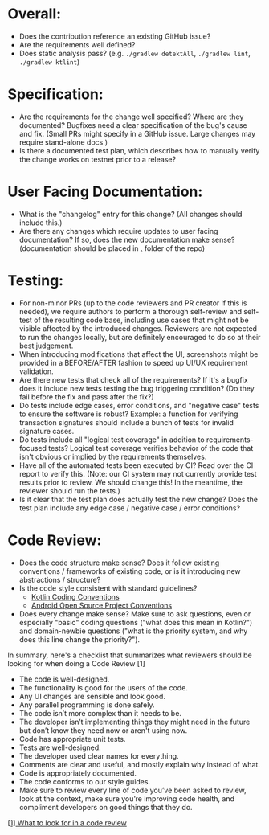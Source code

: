 # Overall:

- Does the contribution reference an existing GitHub issue?
- Are the requirements well defined?
- Does static analysis pass?  (e.g. `./gradlew detektAll`, `./gradlew lint`, `./gradlew ktlint`)

#  Specification:

- Are the requirements for the change well specified? Where are they documented? Bugfixes need a clear specification of the bug's cause and fix. (Small PRs might specify in a GitHub issue. Large changes may require stand-alone docs.)
- Is there a documented test plan, which describes how to manually verify the change works on testnet prior to a release?

# User Facing Documentation:

- What is the "changelog" entry for this change? (All changes should include this.)
- Are there any changes which require updates to user facing documentation?  If so, does the new documentation make sense? (documentation should be placed in [.](/docs) folder of the repo)

# Testing:

- For non-minor PRs (up to the code reviewers and PR creator if this is needed), we require authors to perform a thorough self-review and self-test of the resulting code base, including use cases that might not be visible affected by the introduced changes. Reviewers are not expected to run the changes locally, but are definitely encouraged to do so at their best judgement.
- When introducing modifications that affect the UI, screenshots might be provided in a BEFORE/AFTER fashion to speed up UI/UX requirement validation.
- Are there new tests that check all of the requirements? If it's a bugfix does it include new tests testing the bug triggering condition? (Do they fail before the fix and pass after the fix?)
- Do tests include edge cases, error conditions, and "negative case" tests to ensure the software is robust? Example: a function for verifying transaction signatures should include a bunch of tests for invalid signature cases.
- Do tests include all "logical test coverage" in addition to requirements-focused tests? Logical test coverage verifies behavior of the code that isn't obvious or implied by the requirements themselves.
- Have all of the automated tests been executed by CI? Read over the CI report to verify this. (Note: our CI system may not currently provide test results prior to review. We should change this! In the meantime, the reviewer should run the tests.)
- Is it clear that the test plan does actually test the new change? Does the test plan include any edge case / negative case / error conditions?

# Code Review:
- Does the code structure make sense? Does it follow existing conventions / frameworks of existing code, or is it introducing new abstractions / structure?
- Is the code style consistent with standard guidelines?
    - [Kotlin Coding Conventions](https://kotlinlang.org/docs/reference/coding-conventions.html)
    - [Android Open Source Project Conventions](https://source.android.com/source/code-style.html)
- Does every change make sense? Make sure to ask questions, even or especially "basic" coding questions ("what does this mean in Kotlin?") and domain-newbie questions ("what is the priority system, and why does this line change the priority?").

In summary, here's a checklist that summarizes what reviewers should be looking for when doing a Code Review [1]

- The code is well-designed.
- The functionality is good for the users of the code.
- Any UI changes are sensible and look good.
- Any parallel programming is done safely.
- The code isn’t more complex than it needs to be.
- The developer isn’t implementing things they might need in the future but don’t know they need now or aren't using now.
- Code has appropriate unit tests.
- Tests are well-designed.
- The developer used clear names for everything.
- Comments are clear and useful, and mostly explain why instead of what.
- Code is appropriately documented.
- The code conforms to our style guides.
- Make sure to review every line of code you’ve been asked to review, look at the context, make sure you’re improving code health, and compliment developers on good things that they do.

[[1] What to look for in a code review](https://google.github.io/eng-practices/review/reviewer/looking-for.html)